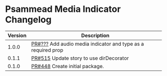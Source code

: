 # Psammead Media Indicator Changelog

<!-- prettier-ignore -->
| Version | Description |
| ------- | ----------- |
| 1.0.0   | [PR#???](https://github.com/BBC-News/psammead/pull/???) Add audio media indicator and type as a required prop |
| 0.1.1   | [PR#515](https://github.com/BBC-News/psammead/pull/515) Update story to use dirDecorator |
| 0.1.0   | [PR#448](https://github.com/BBC-News/psammead/pull/448) Create initial package. |
